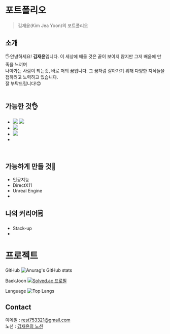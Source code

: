 # **포트폴리오**
>김재윤(Kim Jea Yoon)의 포트폴리오
## 소개
🖐️안녕하세요! **김재윤**입니다. 이 세상에 배울 것은 끝이 보이지 않지만 그저 배움에 만족을 느끼며<br> 나아가는 사람이 되는것, 바로 저의 꿈입니다. 그 꿈처럼 살아가기 위해 다양한 지식들을 접하려고 노력하고 있습니다. <br>
잘 부탁드립니다!😊
<br>
<br>
## 가능한 것👌
* **<img src="https://img.shields.io/badge/-75acff.svg?style=plastic&logo=c&logoColor=f9fbfe"/> <img src="https://img.shields.io/badge/-75acff.svg?style=plastic&logo=cplusplus&logoColor=f9fbfe"/>**
* **<img src="https://img.shields.io/badge/Win32-75acff.svg?style=plastic&logo=gitforwindows&logoColor=f9fbfe"/>**
* **<img src="https://img.shields.io/badge/-75acff.svg?style=plastic&logo=python&logoColor=f9fbfe"/>**
* 
<br>

## 가능하게 만들 것👊
* 인공지능
* DirectX11
* Unreal Engine
* 
  <br>

## 나의 커리어🗒
* Stack-up
*

# 프로젝트
>    
>

GitHub
![Anurag's GitHub stats](https://github-readme-stats.vercel.app/api?username=LemonHater&show_icons=true&theme=radical)

BaekJoon
[![Solved.ac 프로필](http://mazassumnida.wtf/api/v2/generate_badge?boj=rest753321)](https://solved.ac/rest753321)

Language
![Top Langs](https://github-readme-stats.vercel.app/api/top-langs/?username=LemonHater&layout=compact)
## Contact
이메일 : rest753321@gmail.com<br>
노션 : [김재윤의 노션](https://www.notion.so/111284dc854580d282d8d752b3826120?pvs=4)
